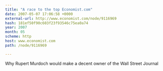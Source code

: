```yaml
---
title: "A race to the top Economist.com"
date: 2007-05-07 17:06:58 +0000
external-url: http://www.economist.com/node/9116969
hash: 181ef50f90c603f23f93546c75ea0a74
year: 2007
month: 05
scheme: http
host: www.economist.com
path: /node/9116969

---
```


Why Rupert Murdoch would make a decent owner of the Wall Street Journal
